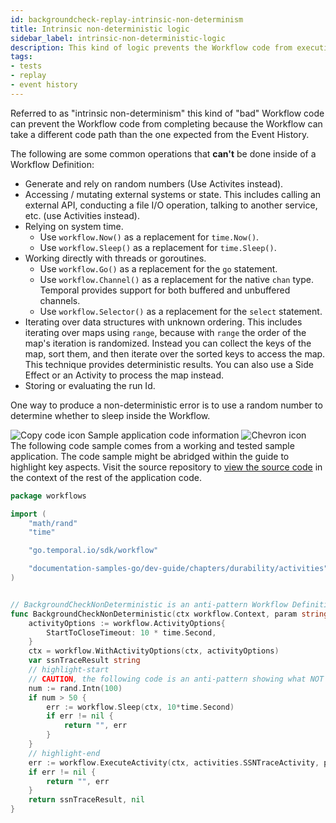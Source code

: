 ```yaml
---
id: backgroundcheck-replay-intrinsic-non-determinism
title: Intrinsic non-deterministic logic
sidebar_label: intrinsic-non-deterministic-logic
description: This kind of logic prevents the Workflow code from executing to completion because the Workflow can take a different code path than the one expected from the Event History.
tags:
- tests
- replay
- event history
---
```


<!-- DO NOT EDIT THIS FILE DIRECTLY.
THIS FILE IS GENERATED from https://github.com/temporalio/documentation-samples-go/blob/edu-1036.sc.00/dev-guide/chapters/durability/workflows/backgroundcheck_non_deterministic_code.go. -->

Referred to as "intrinsic non-determinism" this kind of "bad" Workflow code can prevent the Workflow code from completing because the Workflow can take a different code path than the one expected from the Event History.

The following are some common operations that **can't** be done inside of a Workflow Definition:

- Generate and rely on random numbers (Use Activites instead).
- Accessing / mutating external systems or state.
  This includes calling an external API, conducting a file I/O operation, talking to another service, etc. (use Activities instead).
- Relying on system time.
  - Use `workflow.Now()` as a replacement for `time.Now()`.
  - Use `workflow.Sleep()` as a replacement for `time.Sleep()`.
- Working directly with threads or goroutines.
  - Use `workflow.Go()` as a replacement for the `go` statement.
  - Use `workflow.Channel()` as a replacement for the native `chan` type.
    Temporal provides support for both buffered and unbuffered channels.
  - Use `workflow.Selector()` as a replacement for the `select` statement.
- Iterating over data structures with unknown ordering.
  This includes iterating over maps using `range`, because with `range` the order of the map's iteration is randomized.
  Instead you can collect the keys of the map, sort them, and then iterate over the sorted keys to access the map.
  This technique provides deterministic results.
  You can also use a Side Effect or an Activity to process the map instead.
- Storing or evaluating the run Id.

One way to produce a non-deterministic error is to use a random number to determine whether to sleep inside the Workflow.

<div class="copycode-notice-container"><div class="copycode-notice"><img data-style="copycode-icon" src="/icons/copycode.png" alt="Copy code icon" /> Sample application code information <img id="i-ec240e5e-fd87-4146-b20f-f9cdd68d3e9f" data-event="clickable-copycode-info" data-style="chevron-icon" src="/icons/chevron.png" alt="Chevron icon" /></div><div id="copycode-info-ec240e5e-fd87-4146-b20f-f9cdd68d3e9f" class="copycode-info">The following code sample comes from a working and tested sample application. The code sample might be abridged within the guide to highlight key aspects. Visit the source repository to <a href="https://github.com/temporalio/documentation-samples-go/blob/edu-1036.sc.00/dev-guide/chapters/durability/workflows/backgroundcheck_non_deterministic_code.go">view the source code</a> in the context of the rest of the application code.</div></div>

```go
package workflows

import (
	"math/rand"
	"time"

	"go.temporal.io/sdk/workflow"

	"documentation-samples-go/dev-guide/chapters/durability/activities"
)


// BackgroundCheckNonDeterministic is an anti-pattern Workflow Definition
func BackgroundCheckNonDeterministic(ctx workflow.Context, param string) (string, error) {
	activityOptions := workflow.ActivityOptions{
		StartToCloseTimeout: 10 * time.Second,
	}
	ctx = workflow.WithActivityOptions(ctx, activityOptions)
	var ssnTraceResult string
	// highlight-start
	// CAUTION, the following code is an anti-pattern showing what NOT to do
	num := rand.Intn(100)
	if num > 50 {
		err := workflow.Sleep(ctx, 10*time.Second)
		if err != nil {
			return "", err
		}
	}
	// highlight-end
	err := workflow.ExecuteActivity(ctx, activities.SSNTraceActivity, param).Get(ctx, &ssnTraceResult)
	if err != nil {
		return "", err
	}
	return ssnTraceResult, nil
}
```
